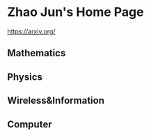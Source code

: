 # Zhao Jun's Home Page

https://arxiv.org/

## Mathematics

## Physics

## Wireless&Information

## Computer

